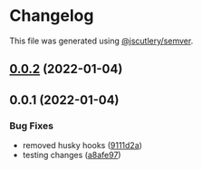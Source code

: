 # Changelog

This file was generated using [@jscutlery/semver](https://github.com/jscutlery/semver).

## [0.0.2](https://github.com/rodrigomata/test-release-nx/compare/node-app-0.0.1...node-app-0.0.2) (2022-01-04)



## 0.0.1 (2022-01-04)


### Bug Fixes

* removed husky hooks ([9111d2a](https://github.com/rodrigomata/test-release-nx/commit/9111d2ad9550b1d9c02774f3d15d9c1510fdd8d4))
* testing changes ([a8afe97](https://github.com/rodrigomata/test-release-nx/commit/a8afe97864f0e17b350465229270c4fcac6a1f1d))
